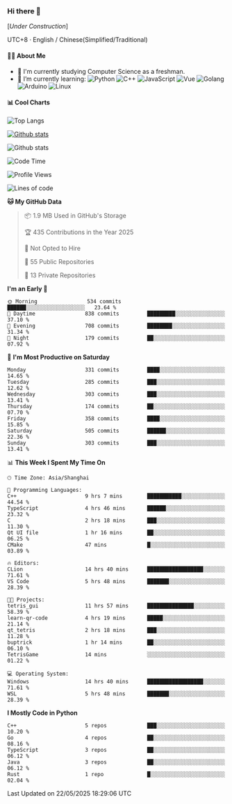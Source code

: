 ### Hi there 👋

\[*Under Construction*\]

UTC+8 · English / Chinese(Simplified/Traditional)

<!--
**NoNormalCreeper/NoNormalCreeper** is a ✨ _special_ ✨ repository because its `README.md` (this file) appears on your GitHub profile.

Here are some ideas to get you started:

- 🔭 I’m currently working on ...
- 🌱 I’m currently learning ...
- 👯 I’m looking to collaborate on ...
- 🤔 I’m looking for help with ...
- 💬 Ask me about ...
- 📫 How to reach me: ...
- 😄 Pronouns: ...
- ⚡ Fun fact: ...
-->

#### 👩‍💻 About Me

- 🏫 I'm currently studying Computer Science as a freshman.
- 🌱 I’m currently learning: 
![Python](https://img.shields.io/badge/-Python-blue?style=flat-square&logo=Python&logoColor=fff)
![C++](https://img.shields.io/badge/-C%2B%2B-00599C?style=flat-square&logo=C%2B%2B&logoColor=fff)
![JavaScript](https://img.shields.io/badge/-JavaScript-ffca18?style=flat-square&logo=JavaScript&logoColor=fff)
![Vue](https://img.shields.io/badge/-Vue-4FC08D?style=flat-square&logo=Vue.js&logoColor=fff)
![Golang](https://img.shields.io/badge/-Go-007d9c?style=flat-square&logo=Go&logoColor=fff)
![Arduino](https://img.shields.io/badge/-Arduino-00979D?style=flat-square&logo=Arduino&logoColor=fff)
![Linux](https://img.shields.io/badge/-Linux-FCC624?style=flat-square&logo=Linux&logoColor=fff)

#### 📊 Cool Charts

![Top Langs](https://readme-stats-zeta-six.vercel.app/api/top-langs/?username=NoNormalCreeper&layout=compact)

[![Github stats](https://readme-stats-zeta-six.vercel.app/api?username=NoNormalCreeper&show=reviews,discussions_started,discussions_answered,prs_merged,prs_merged_percentage)](https://github.com/anuraghazra/github-readme-stats)

![Github stats](https://github-profile-trophy.vercel.app/?username=NoNormalCreeper)


<!--START_SECTION:waka-->
![Code Time](http://img.shields.io/badge/Code%20Time-528%20hrs%2017%20mins-blue)

![Profile Views](http://img.shields.io/badge/Profile%20Views-0-blue)

![Lines of code](https://img.shields.io/badge/From%20Hello%20World%20I%27ve%20Written-3.2%20million%20lines%20of%20code-blue)

**🐱 My GitHub Data** 

> 📦 1.9 MB Used in GitHub's Storage 
 > 
> 🏆 435 Contributions in the Year 2025
 > 
> 🚫 Not Opted to Hire
 > 
> 📜 55 Public Repositories 
 > 
> 🔑 13 Private Repositories 
 > 
**I'm an Early 🐤** 

```text
🌞 Morning                534 commits         ██████░░░░░░░░░░░░░░░░░░░   23.64 % 
🌆 Daytime                838 commits         █████████░░░░░░░░░░░░░░░░   37.10 % 
🌃 Evening                708 commits         ████████░░░░░░░░░░░░░░░░░   31.34 % 
🌙 Night                  179 commits         ██░░░░░░░░░░░░░░░░░░░░░░░   07.92 % 
```
📅 **I'm Most Productive on Saturday** 

```text
Monday                   331 commits         ████░░░░░░░░░░░░░░░░░░░░░   14.65 % 
Tuesday                  285 commits         ███░░░░░░░░░░░░░░░░░░░░░░   12.62 % 
Wednesday                303 commits         ███░░░░░░░░░░░░░░░░░░░░░░   13.41 % 
Thursday                 174 commits         ██░░░░░░░░░░░░░░░░░░░░░░░   07.70 % 
Friday                   358 commits         ████░░░░░░░░░░░░░░░░░░░░░   15.85 % 
Saturday                 505 commits         ██████░░░░░░░░░░░░░░░░░░░   22.36 % 
Sunday                   303 commits         ███░░░░░░░░░░░░░░░░░░░░░░   13.41 % 
```


📊 **This Week I Spent My Time On** 

```text
🕑︎ Time Zone: Asia/Shanghai

💬 Programming Languages: 
C++                      9 hrs 7 mins        ███████████░░░░░░░░░░░░░░   44.54 % 
TypeScript               4 hrs 46 mins       ██████░░░░░░░░░░░░░░░░░░░   23.32 % 
C                        2 hrs 18 mins       ███░░░░░░░░░░░░░░░░░░░░░░   11.30 % 
Qt UI file               1 hr 16 mins        ██░░░░░░░░░░░░░░░░░░░░░░░   06.25 % 
CMake                    47 mins             █░░░░░░░░░░░░░░░░░░░░░░░░   03.89 % 

🔥 Editors: 
CLion                    14 hrs 40 mins      ██████████████████░░░░░░░   71.61 % 
VS Code                  5 hrs 48 mins       ███████░░░░░░░░░░░░░░░░░░   28.39 % 

🐱‍💻 Projects: 
tetris_gui               11 hrs 57 mins      ███████████████░░░░░░░░░░   58.39 % 
learn-qr-code            4 hrs 19 mins       █████░░░░░░░░░░░░░░░░░░░░   21.14 % 
qt_tetris                2 hrs 18 mins       ███░░░░░░░░░░░░░░░░░░░░░░   11.28 % 
buptrick                 1 hr 14 mins        ██░░░░░░░░░░░░░░░░░░░░░░░   06.10 % 
TetrisGame               14 mins             ░░░░░░░░░░░░░░░░░░░░░░░░░   01.22 % 

💻 Operating System: 
Windows                  14 hrs 40 mins      ██████████████████░░░░░░░   71.61 % 
WSL                      5 hrs 48 mins       ███████░░░░░░░░░░░░░░░░░░   28.39 % 
```

**I Mostly Code in Python** 

```text
C++                      5 repos             ███░░░░░░░░░░░░░░░░░░░░░░   10.20 % 
Go                       4 repos             ██░░░░░░░░░░░░░░░░░░░░░░░   08.16 % 
TypeScript               3 repos             ██░░░░░░░░░░░░░░░░░░░░░░░   06.12 % 
Java                     3 repos             ██░░░░░░░░░░░░░░░░░░░░░░░   06.12 % 
Rust                     1 repo              █░░░░░░░░░░░░░░░░░░░░░░░░   02.04 % 
```




 Last Updated on 22/05/2025 18:29:06 UTC
<!--END_SECTION:waka-->

